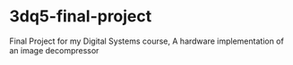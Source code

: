 # 3dq5-final-project
Final Project for my Digital Systems course, A hardware implementation of an image decompressor
